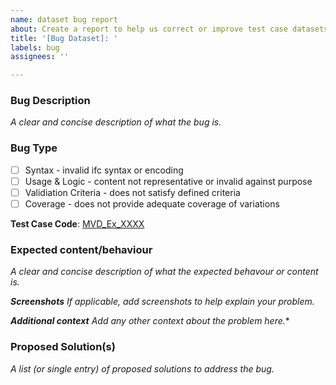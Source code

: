 ```yaml
---
name: dataset bug report
about: Create a report to help us correct or improve test case datasets
title: '[Bug Dataset]: '
labels: bug
assignees: ''

---
```


### **Bug Description**
*A clear and concise description of what the bug is.*

### **Bug Type**

- [ ] Syntax - invalid ifc syntax or encoding
- [ ] Usage & Logic - content not representative or invalid against purpose
- [ ] Validiation Criteria - does not satisfy defined criteria
- [ ] Coverage - does not provide adequate coverage of variations

**Test Case Code**: [MVD_Ex_XXXX](url)


### **Expected content/behaviour**
*A clear and concise description of what the expected behavour or content is.*

***Screenshots**
If applicable, add screenshots to help explain your problem.*

***Additional context**
Add any other context about the problem here.**


### **Proposed Solution(s)**

*A list (or single entry) of proposed solutions to address the bug.*